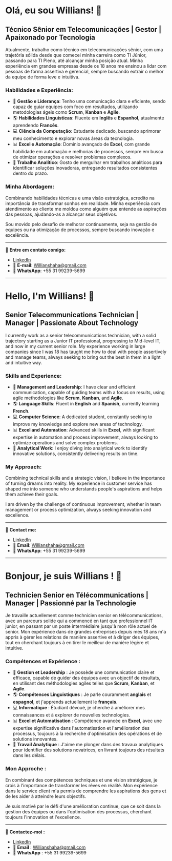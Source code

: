 # Olá, eu sou Willians! 👋

## Técnico Sênior em Telecomunicações | Gestor | Apaixonado por Tecnologia

Atualmente, trabalho como técnico em telecomunicações sênior, com uma trajetória sólida desde que comecei minha carreira como TI Júnior, passando para TI Pleno, até alcançar minha posição atual. Minha experiência em grandes empresas desde os 18 anos me ensinou a lidar com pessoas de forma assertiva e gerencial, sempre buscando extrair o melhor da equipe de forma leve e intuitiva.

### Habilidades e Experiência:

- 🎯 **Gestão e Liderança**: Tenho uma comunicação clara e eficiente, sendo capaz de guiar equipes com foco em resultados, utilizando metodologias ágeis como **Scrum**, **Kanban** e **Agile**.
- 🌎 **Habilidades Linguísticas**: Fluente em **Inglês** e **Espanhol**, atualmente aprendendo **Francês**.
- 💻 **Ciência da Computação**: Estudante dedicado, buscando aprimorar meu conhecimento e explorar novas áreas da tecnologia.
- 📊 **Excel e Automação**: Domínio avançado de **Excel**, com grande habilidade em automação e melhorias de processos, sempre em busca de otimizar operações e resolver problemas complexos.
- 🧠 **Trabalho Analítico**: Gosto de mergulhar em trabalhos analíticos para identificar soluções inovadoras, entregando resultados consistentes dentro do prazo.

### Minha Abordagem:
Combinando habilidades técnicas e uma visão estratégica, acredito na importância de transformar sonhos em realidade. Minha experiência com atendimento ao cliente me moldou como alguém que entende as aspirações das pessoas, ajudando-as a alcançar seus objetivos.

Sou movido pelo desafio de melhorar continuamente, seja na gestão de equipes ou na otimização de processos, sempre buscando inovação e excelência.

---

🔗 **Entre em contato comigo:**

- [LinkedIn](https://www.linkedin.com/in/willians-jr/)
- 📧 **E-mail**: [Willianshaha@gmail.com](mailto:Willianshaha@gmail.com)
- 📱 **WhatsApp**: +55 31 99239-5699

---

# Hello, I'm Willians! 👋

## Senior Telecommunications Technician | Manager | Passionate About Technology

I currently work as a senior telecommunications technician, with a solid trajectory starting as a Junior IT professional, progressing to Mid-level IT, and now in my current senior role. My experience working in large companies since I was 18 has taught me how to deal with people assertively and manage teams, always seeking to bring out the best in them in a light and intuitive way.

### Skills and Experience:

- 🎯 **Management and Leadership**: I have clear and efficient communication, capable of guiding teams with a focus on results, using agile methodologies like **Scrum**, **Kanban**, and **Agile**.
- 🌎 **Language Skills**: Fluent in **English** and **Spanish**, currently learning **French**.
- 💻 **Computer Science**: A dedicated student, constantly seeking to improve my knowledge and explore new areas of technology.
- 📊 **Excel and Automation**: Advanced skills in **Excel**, with significant expertise in automation and process improvement, always looking to optimize operations and solve complex problems.
- 🧠 **Analytical Work**: I enjoy diving into analytical work to identify innovative solutions, consistently delivering results on time.

### My Approach:
Combining technical skills and a strategic vision, I believe in the importance of turning dreams into reality. My experience in customer service has shaped me into someone who understands people's aspirations and helps them achieve their goals.

I am driven by the challenge of continuous improvement, whether in team management or process optimization, always seeking innovation and excellence.

---

🔗 **Contact me:**

- [LinkedIn](https://www.linkedin.com/in/willians-jr/)
- 📧 **Email**: [Willianshaha@gmail.com](mailto:Willianshaha@gmail.com)
- 📱 **WhatsApp**: +55 31 99239-5699

---

# Bonjour, je suis Willians ! 👋

## Technicien Senior en Télécommunications | Manager | Passionné par la Technologie

Je travaille actuellement comme technicien senior en télécommunications, avec un parcours solide qui a commencé en tant que professionnel IT junior, en passant par un poste intermédiaire jusqu'à mon rôle actuel de senior. Mon expérience dans de grandes entreprises depuis mes 18 ans m'a appris à gérer les relations de manière assertive et à diriger des équipes, tout en cherchant toujours à en tirer le meilleur de manière légère et intuitive.

### Compétences et Expérience :

- 🎯 **Gestion et Leadership** : Je possède une communication claire et efficace, capable de guider des équipes avec un objectif de résultats, en utilisant des méthodologies agiles telles que **Scrum**, **Kanban**, et **Agile**.
- 🌎 **Compétences Linguistiques** : Je parle couramment **anglais** et **espagnol**, et j'apprends actuellement le **français**.
- 💻 **Informatique** : Étudiant dévoué, je cherche à améliorer mes connaissances et à explorer de nouvelles technologies.
- 📊 **Excel et Automatisation** : Compétence avancée en **Excel**, avec une expertise significative dans l'automatisation et l'amélioration des processus, toujours à la recherche d'optimisation des opérations et de solutions innovantes.
- 🧠 **Travail Analytique** : J'aime me plonger dans des travaux analytiques pour identifier des solutions novatrices, en livrant toujours des résultats dans les délais.

### Mon Approche :
En combinant des compétences techniques et une vision stratégique, je crois à l'importance de transformer les rêves en réalité. Mon expérience dans le service client m'a permis de comprendre les aspirations des gens et de les aider à atteindre leurs objectifs.

Je suis motivé par le défi d'une amélioration continue, que ce soit dans la gestion des équipes ou dans l'optimisation des processus, cherchant toujours l'innovation et l'excellence.

---

🔗 **Contactez-moi :**

- [LinkedIn](https://www.linkedin.com/in/willians-jr/)
- 📧 **Email** : [Willianshaha@gmail.com](mailto:Willianshaha@gmail.com)
- 📱 **WhatsApp** : +55 31 99239-5699
